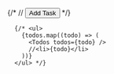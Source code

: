 
{/* // <button  type="submit" onClick={addTodo} >Add Task</button>  */}

      {/* <ul>
        {todos.map((todo) => (
          <Todos todos={todo} />
          //<li>{todo}</li>
        ))}
      </ul> */}